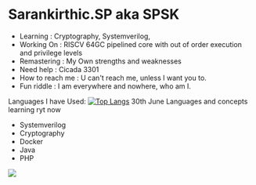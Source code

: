 # Sarankirthic.SP aka SPSK

- Learning        : Cryptography, Systemverilog, 
- Working On      : RISCV 64GC pipelined core with out of order execution and privilege levels
- Remastering     : My Own strengths and weaknesses 
- Need help       : Cicada 3301
- How to reach me : U can't reach me, unless I want you to.
- Fun riddle      : I am everywhere and nowhere, who am I.

Languages I have Used:
[![Top Langs](https://github-readme-stats.vercel.app/api/top-langs/?username=sarankirthic&layout=compact)](https://github.com/anuraghazra/github-readme-stats)
30th June
Languages and concepts learning ryt now
- Systemverilog
- Cryptography
- Docker
- Java
- PHP

<img src="https://github-readme-stats.vercel.app/api?username=sarankirthic&show_icons=true&theme=radical">
